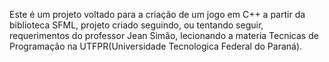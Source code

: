   Este é um projeto voltado para a criação de um jogo em C++ a partir da biblioteca SFML, projeto criado seguindo, ou tentando seguir, requerimentos do professor Jean Simão, lecionando a materia Tecnicas de Programação na UTFPR(Universidade Tecnologica Federal do Paraná).
